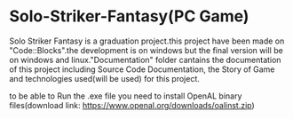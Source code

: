 # Solo-Striker-Fantasy(PC Game)

Solo Striker Fantasy is a graduation project.this project have been made on "Code::Blocks".the development is on windows but the final version will be on windows and linux."Documentation" folder cantains the documentation of this project including Source Code Documentation, the Story of Game and technologies used(will be used) for this project. 

to be able to Run the .exe file you need to install OpenAL binary files(download link: https://www.openal.org/downloads/oalinst.zip) 

